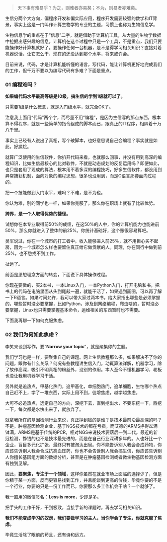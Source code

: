 > 天下事有难易乎？为之，则难者亦易矣；不为，则易者亦难矣。

生信分两个大方向，偏程序开发和偏实际应用，程序开发需要较强的数学和IT背景，事实上这是一门叫作计算生物学的专业的主题，习惯上也称为生物信息学。

生物信息学的重点在于“信息”二字，就是借助于计算机工具，从大量的生物学数据中挖掘出感兴趣的信息。计算机在这个过程中只是一个工具，不是重点，我们只要能操作好计算机就好了。要操作任何一台机器，是不是得学习相关知识？直接对着机器说话，让它怎么干，现在的还没达到那个水平，将来或许会。

目前来说，代码，才是计算机能听懂的语言，写代码，能让计算机更好地完成我们的工作，但千万不要以为编写代码有多难？下面是重点。

### 01 编程难吗？

**如果编代码水平最高等级是10级，搞生信的学到1级就可以了。**

只需要1级是什么概念，就是入门级水平，就完全OK了。

注意我上面用“代码”两个字，而尽量不用“编程”，是因为生信写的那点东西，根本算不得程序，就是一些简单的指令组成的脚本而已，跟真正的IT程序，相隔着十万八千里。

事实上已经有人说出了真相，写个破脚本，也好意思说自己会编程？事实就是如此，好尴尬。

就算广泛使用的生信软件，你扒开代码来看，也就那么回事，并没有用到高深的编程知识，比如生信最核心的比对软件，不就是动态规划的反复运用吗？即便如此，也只是套用了现成的算法，根本用不着多深的编程技巧，好多生信软件，都没用到异常捕获机制，面向对象的编程思想，很多也没用到，而是C语言那套面向过程的。

把一个技能做到入门水平，难吗？不难，是不为也。

你认为难，别的同学也一样，如果你克服了，那么你在职场上就有了比较优势。

**跨界，是一个人取得优势的捷径。** 

试想你在本专业取得前50%的成绩，在这50%的人中，你的计算机能力也能进前50%，那么你就进入了整体的前25%。你统计基础好，这个账很容易算吧。

吴军说过，你在一个城市的打工者中，收入能够进入前25%，就不用担心买不起房，因为一个城市怎么样也要留住真正给它做贡献的人。同理，你在同行中做到前25%，也不愁找不到工作。

扯远了。

前面是思想理念方面的转变，下面说下具体操作过程。

你现在要做的，买2本书，一本Linux入门，一本Python入门，打开电脑和书，把书上的代码在电脑里面从头到尾敲一遍，就能干活了，如果遇到画图，可以再了解一下R语言。如果时间允许，我可以带大家过两本书，给大家指出哪些是必须掌握的，哪些暂时没必要掌握，比如Python，涉及到网络编程，爬虫啥的，暂时没必要掌握，Linux也只需要掌握基本命令，运维相关的东西暂时也不需要。

下面我再聊一下如何克服焦虑。

### 02 我们为何如此焦虑？

李笑来谈到写作，要“**Narrow your topic**”，就是聚集你的主题。

我们学习也是一样，要聚集自己的课题。网上生信教程那么多，如果解决不了你的问题，跟你有什么关系？何况有些教程讲生信入门，动辄算法详解，机器学习，除了故作高深，吸引不明真相的粉丝外，没别的作用。本人至今不懂机器学习，老板也没让我用机器学习干活。

另外就是追热点，甲基化热门，追甲基化，单细胞热门，追单细胞，生怕哪个热点自己赶不上，学了一堆东西，实际上用不到，徒增焦虑，越学越焦虑。

大可不必追热点，选定自己的方向，深挖下去，直到挖出水，不要东挖一下，西挖一下，每次都是水快出来了，就放弃了。

就拿我所在的基因检测行业来说，真正挣到钱的是谁？是技术最前沿最高深的吗？不是。肿瘤基因检测企业，基于NGS技术的都在亏损，而艾德的ARMS挣得盆满钵满，ARMS是基于传统的PCR，相对NGS来说技术要落后一到二代。最近的新冠检测，挣钱的也不是技术最先进的，而是在自己行业深耕多年的。人也好比一个企业，盲目多元化扩张，最终只有被淘汰出局。你不能告诉别人我会合成药物，你应该告诉别人我会合成抗高血压药，你也不会告诉别人我会搞生信，你应该告诉别人你擅长基因组方面的数据分析，甚至是在肿瘤基因检测或者微生物基因检测方面有独到见解。

因此，**要聚焦，专注于一个领域**，这样你虽然在就业市场上面临的选择少了，但是你精于某一方面，反而更容易找到工作，并且能谈到更高的价钱，毕竟你要的不是一个行业，你要的只是一份工作而已，你要那么多工作机会干啥？一个就够了。

我一直用的微信签名：**Less is more**，少即是多。

把手头的工作干好，干到极致，当接手新的课题时，再去学习相关知识。

**我们不能变成学习的奴隶，我们要做学习的主人，当你学会了专注，你就克服了焦虑。**

毕竟生活除了眼前的苟且，还有诗和远方。
